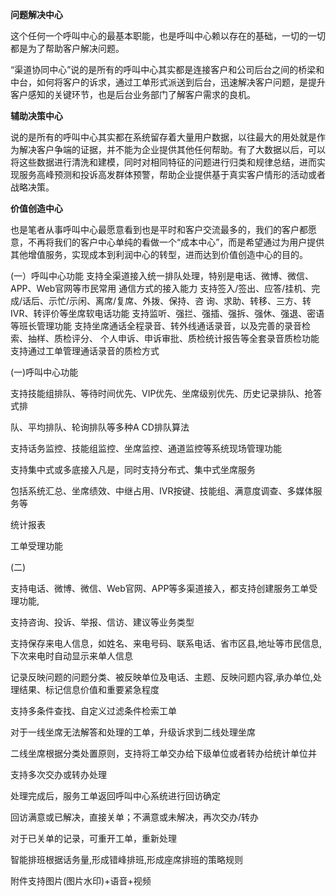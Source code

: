 **问题解决中心**

这个任何一个呼叫中心的最基本职能，也是呼叫中心赖以存在的基础，一切的一切都是为了帮助客户解决问题。

“渠道协同中心”说的是所有的呼叫中心其实都是连接客户和公司后台之间的桥梁和中台，如何将客户的诉求，通过工单形式派送到后台，迅速解决客户问题，是提升客户感知的关键环节，也是后台业务部门了解客户需求的良机。

**辅助决策中心**

说的是所有的呼叫中心其实都在系统留存着大量用户数据，以往最大的用处就是作为解决客户争端的证据，并不能为企业提供其他任何帮助。有了大数据以后，可以将这些数据进行清洗和建模，同时对相同特征的问题进行归类和规律总结，进而实现服务高峰预测和投诉高发群体预警，帮助企业提供基于真实客户情形的活动或者战略决策。

**价值创造中心**

也是笔者从事呼叫中心最愿意看到也是平时和客户交流最多的，我们的客户都愿意，不再将我们的客户中心单纯的看做一个“成本中心”，而是希望通过为用户提供其他增值服务，实现成本到利润中心的转型，进而达到价值创造中心的目的。



(一）呼叫中心功能 支持全渠道接入统一排队处理，特别是电话、微博、微信、APP、Web官网等市民常用 通信方式的接入能力 支持签入/签出、应答/挂机、完成/话后、示忙/示闲、离席/复席、外拨、保持、咨 询、求助、转移、三方、转IVR、转评价等坐席软电话功能 支持监听、强拦、强插、强拆、强休、强退、密语等班长管理功能 支持坐席通话全程录音、转外线通话录音，以及完善的录音检索、抽样、质检评分、 个人申诉、申诉审批、质检统计报告等全套录音质检功能 支持通过工单管理通话录音的质检方式



(一)呼叫中心功能

支持技能组排队、等待时间优先、VIP优先、坐席级别优先、历史记录排队、抢答式排

队、平均排队、轮询排队等多种A CD排队算法

支持话务监控、技能组监控、坐席监控、通道监控等系统现场管理功能

支持集中式或多底接入凡是，同时支持分布式、集中式坐席服务

包括系统汇总、坐席绩效、中继占用、IVR按键、技能组、满意度调查、多媒体服务等

统计报表



 

工单受理功能

(二)

支持电话、微博、微信、Web官网、APP等多渠道接入，都支持创建服务工单受理功能,

支持咨询、投诉、举报、信访、建议等业务类型

支持保存来电人信息，如姓名、来电号码、联系电话、省市区县,地址等市民信息,下次来电时自动显示来单人信息

记录反映问题的问题分类、被反映单位及电话、主题、反映问题内容,承办单位,处理结果、标记信息价值和重要紧急程度

支持多条件查找、自定义过滤条件检索工单

对于一线坐席无法解答和处理的工单，升级诉求到二线处理坐席

二线坐席根据分类处置原则，支持将工单交办给下级单位或者转办给统计单位并

支持多次交办或转办处理

处理完成后，服务工单返回呼叫中心系统进行回访确定

回访满意或已解决，直接关单；不满意或未解决，再次交办/转办

对于已关单的记录，可重开工单，重新处理



智能排班根据话务量,形成错峰排班,形成座席排班的策略规则

附件支持图片(图片水印)+语音+视频